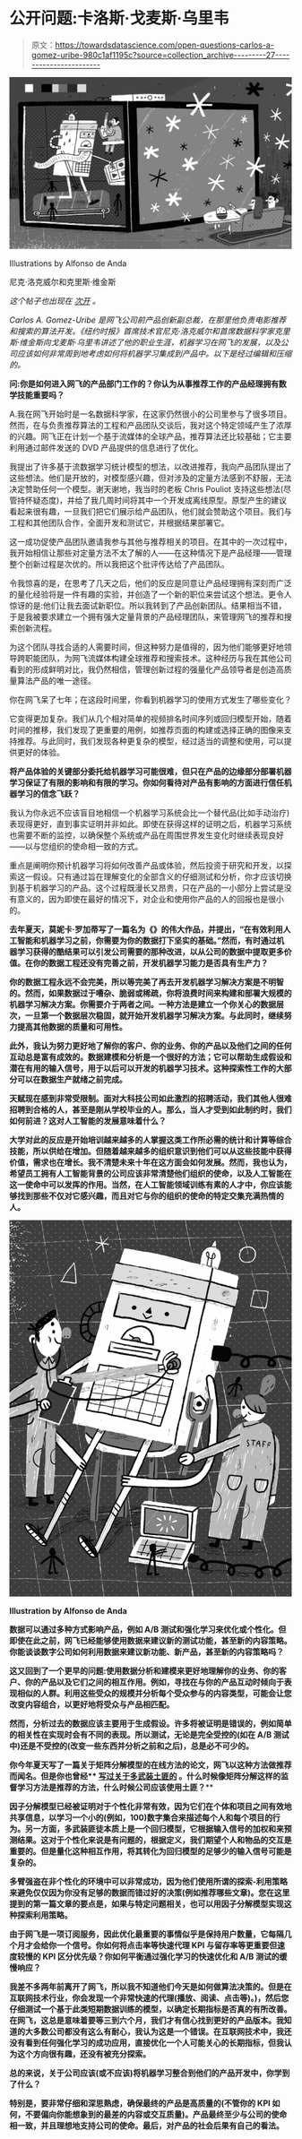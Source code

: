 # 公开问题:卡洛斯·戈麦斯·乌里韦

> 原文：<https://towardsdatascience.com/open-questions-carlos-a-gomez-uribe-980c1af1195c?source=collection_archive---------27----------------------->

![](img/75eb63cba349a4d92d64d30772a80364.png)

Illustrations by Alfonso de Anda

尼克·洛克威尔和克里斯·维金斯

*这个帖子也出现在* [*次开*](https://open.nytimes.com/open-questions-carlos-a-gomez-uribe-fa60d5b738c9) *。*

*Carlos A. Gomez-Uribe 是网飞公司前产品创新副总裁，在那里他负责电影推荐和搜索的算法开发。《纽约时报》首席技术官尼克·洛克威尔和首席数据科学家克里斯·维金斯向戈麦斯·乌里韦讲述了他的职业生涯，机器学习在网飞的发展，以及公司应该如何非常周到地考虑如何将机器学习集成到产品中。以下是经过编辑和压缩的。*

**问:你是如何进入网飞的产品部门工作的？你认为从事推荐工作的产品经理拥有数学技能重要吗？**

A.我在网飞开始时是一名数据科学家，在这家仍然很小的公司里参与了很多项目。然而，在与负责推荐算法的工程和产品团队交谈后，我对这个特定领域产生了浓厚的兴趣。网飞正在计划一个基于流媒体的全球产品，推荐算法还比较基础；它主要利用通过邮件发送的 DVD 产品提供的信息进行了优化。

我提出了许多基于流数据学习统计模型的想法，以改进推荐，我向产品团队提出了这些想法。他们是开放的，对模型感兴趣，但对涉及的定量方法感到不舒服，无法决定赞助任何一个模型。谢天谢地，我当时的老板 Chris Pouliot 支持这些想法(尽管持怀疑态度)，并给了我几周时间将其中一个开发成离线原型。原型产生的建议看起来很有趣，一旦我们把它们展示给产品团队，他们就会赞助这个项目。我们与工程和其他团队合作，全面开发和测试它，并根据结果部署它。

这一成功促使产品团队邀请我参与其他与推荐相关的项目。在其中的一次过程中，我开始相信让那些对定量方法不太了解的人——在这种情况下是产品经理——管理整个创新过程是次优的。所以我把这个批评传达给了产品团队。

令我惊喜的是，在思考了几天之后，他们的反应是同意让产品经理拥有深刻而广泛的量化经验将是一件有趣的实验，并创造了一个新的职位来尝试这个想法。更令人惊讶的是:他们让我去面试新职位。所以我转到了产品创新团队。结果相当不错，于是我被要求建立一个拥有强大定量背景的产品经理团队，来管理网飞的推荐和搜索创新流程。

为这个团队寻找合适的人需要时间，但这种努力是值得的，因为他们能够更好地领导跨职能团队，为网飞流媒体构建全球推荐和搜索技术。这种经历与我在其他公司看到的形成鲜明对比，我仍然相信，管理创新过程的强量化产品领导者是创造高质量算法产品的唯一途径。

你在网飞呆了七年；在这段时间里，你看到机器学习的使用方式发生了哪些变化？

它变得更加复杂。我们从几个相对简单的视频排名时间序列或回归模型开始，随着时间的推移，我们发现了更重要的用例，如推荐页面的构建或选择正确的图像来支持推荐。与此同时，我们发现各种更复杂的模型，经过适当的调整和使用，可以提供更好的体验。

**将产品体验的关键部分委托给机器学习可能很难，但只在产品的边缘部分部署机器学习保证了有限的影响和有限的学习。你如何看待对产品有影响的方面进行信任机器学习的信念飞跃？**

我认为你永远不应该盲目地相信一个机器学习系统会比一个替代品(比如手动治疗)表现得更好，直到事实证明并非如此。即使在获得这样的证明之后，机器学习系统也需要不断的监控，以确保整个系统或产品在周围世界发生变化时继续表现良好——以与您组织的使命相一致的方式。

重点是阐明你预计机器学习将如何改善产品或体验，然后投资于研究和开发，以探索这一假设。只有通过旨在理解变化的全部含义的仔细测试和分析，你才应该切换到基于机器学习的产品。这个过程既漫长又昂贵，只在产品的一小部分上尝试是没有意义的，因为即使在最好的情况下，对企业和使用你产品的人的回报也是很小的。

**去年夏天，莫妮卡·罗加蒂写了一篇名为《**[](https://hackernoon.com/the-ai-hierarchy-of-needs-18f111fcc007)****》的伟大作品，并提出，“在有效利用人工智能和机器学习之前，你需要为你的数据打下坚实的基础。”然而，有时通过机器学习获得的酷结果可以引发公司需要的那种改进，以从公司的数据中提取更多价值。在你的数据工程还没有完善之前，开发机器学习能力是否具有生产力？****

**你的数据工程永远不会完美，所以等完美了再去开发机器学习解决方案是不明智的。然而，如果数据过于嘈杂、脆弱或稀疏，你将浪费时间来构建和部署大规模的机器学习解决方案。你需要介于两者之间。一种方法是建立一个你关心的数据层次，一旦第一个数据层次稳固，就开始开发机器学习解决方案。与此同时，继续努力提高其他数据的质量和可用性。**

**此外，我认为努力更好地了解你的客户、你的业务、你的产品以及他们之间的任何互动总是富有成效的。数据建模和分析是一个很好的方法；它可以帮助生成假设和潜在有用的输入信号，用于以后可以开发的机器学习技术。这种探索性工作的大部分可以在数据生产就绪之前完成。**

****天赋现在感到非常受限制。面对大科技公司如此激烈的招聘活动，我们其他人很难招聘到合格的人，甚至是刚从学校毕业的人。那么，当人才受到如此制约时，我们如何前进？这对人工智能的发展意味着什么？****

**大学对此的反应是开始培训越来越多的人掌握这类工作所必需的统计和计算等综合技能，所以供给在增加。但随着越来越多的组织意识到他们可以从这些技能中获得价值，需求也在增长。我不清楚未来十年在这方面会如何发展。然而，我也认为，希望员工拥有人工智能背景的公司应该非常清楚他们组织的使命，以及人工智能在这一使命中可以发挥的作用。当然，在人工智能领域训练有素的人才中，你应该能够找到那些不仅对它感兴趣，而且对它与你的组织的使命的特定交集充满热情的人。**

**![](img/ab8e91147e5de28474c97b65b11ccdb7.png)**

**Illustration by Alfonso de Anda**

**数据可以通过多种方式影响产品，例如 A/B 测试和强化学习来优化或个性化。但即使在此之前，网飞已经能够使用数据来建议新的测试功能，甚至新的内容策略。你能谈谈数字公司如何利用数据来建议新功能、新产品，甚至新的内容策略吗？**

**这又回到了一个更早的问题:使用数据分析和建模来更好地理解你的业务、你的客户、你的产品以及它们之间的相互作用。例如，寻找在与你的产品互动时倾向于表现相似的人群。利用这些受众的规模并分析每个受众参与的内容类型，可能会让您改变内容组合，以更好地将受众与产品相匹配。**

**然而，分析过去的数据应该主要用于生成假设。许多将被证明是错误的，例如简单的相关性在实现时会有不同的表现。所以测试，无论是完全受控的(如在 A/B 测试中)还是不受控的(改变一些东西并分析之前和之后)，总是必不可少的。**

****你今年夏天写了一篇关于矩阵分解模型的在线方法的论文**[](https://arxiv.org/abs/1806.09976)****，网飞以这种方法做推荐而闻名。但是你也曾经** [**写过关于多武装土匪的**](https://arxiv.org/abs/1605.05697) **。什么时候像矩阵分解这样的监督学习方法是推荐的方法，什么时候公司应该使用土匪？******

****因子分解模型已经被证明对于个性化非常有效，因为它们在个体和项目之间有效地共享信息，以学习一个小的(例如，100)数字集合来描述每个人和每个项目的行为。另一方面，多武装匪徒本质上是一个回归模型，它根据输入信号的加权和来预测结果。这对于个性化来说是有问题的，根据定义，我们期望个人和物品的交互是重要的。但是量化这种相互作用，将其转化为回归模型的足够少的输入信号可能是复杂的。****

****多臂强盗在非个性化的环境中可以非常成功，因为他们使用所谓的探索-利用策略来避免仅仅因为你没有足够的数据而错过好的决策(例如推荐哪些文章)。您在这里提到的第一篇文章的要点是，如果与特定问题相关，也可以用因子分解模型实现这种探索利用策略。****

****由于网飞是一项订阅服务，因此优化最重要的事情似乎是保持用户数量，它每隔几个月才会给你一个信号。你如何将点击率等快速代理 KPI 与留存率等更重要但速度较慢的 KPI 区分优先级？你如何平衡通过强化学习的快速优化和 A/B 测试的缓慢响应？****

****我差不多两年前离开了网飞，所以我不知道他们今天是如何做算法决策的。但是在互联网技术行业，你会发现一个非常快速的代理(播放、阅读、点击等)。)，然后您仔细测试一个基于此类短期数据训练的模型，以确定长期指标是否真的有所改善。在网飞，这总是意味着要等三到六个月，我们才有信心找到更好的产品版本。我知道的大多数公司都没有这么有耐心，我认为这是一个错误。在互联网技术中，我还没有看到任何强化学习的成功应用，直接优化一个人可能关心的长期指标，但我认为这个方向很有趣，还没有被充分探索。****

******总的来说，关于公司应该(或不应该)将机器学习整合到他们的产品开发中，你学到了什么？******

****特别是，要非常仔细和深思熟虑，确保最终的产品是高质量的(不管你的 KPI 如何，不要偏向你能想象到的最差的内容或交互质量)。产品最终至少与公司的使命相一致，并且理想地支持公司的使命。最后，对产品的社会后果有自己的看法。****